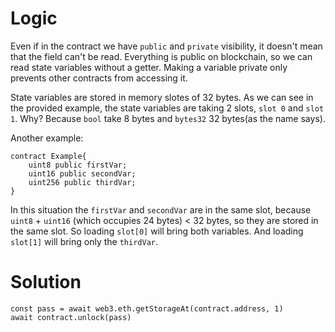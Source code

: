# Logic

Even if in the contract we have `public` and `private` visibility, it doesn't mean that the field can't be read. Everything is public on blockchain, so we can read state variables without a getter. Making a variable private only prevents other contracts from accessing it.

State variables are stored in memory slotes of 32 bytes. As we can see in the provided example, the state variables are taking 2 slots, `slot 0` and `slot 1`. Why? Because `bool` take 8 bytes and `bytes32` 32 bytes(as the name says).

Another example:

```
contract Example{
    uint8 public firstVar;
    uint16 public secondVar;
    uint256 public thirdVar;
}
```

In this situation the `firstVar` and `secondVar` are in the same slot, because `uint8` + `uint16` (which occupies 24 bytes) < 32 bytes, so they are stored in the same slot.
So loading `slot[0]` will bring both variables. And loading `slot[1]` will bring only the `thirdVar`.

# Solution

```
const pass = await web3.eth.getStorageAt(contract.address, 1)
await contract.unlock(pass)
```

